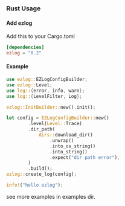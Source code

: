 ### Rust Usage

#### Add ezlog

Add this to your Cargo.toml

```toml
[dependencies]
ezlog = "0.2"
```

#### Example

```rust
use ezlog::EZLogConfigBuilder;
use ezlog::Level;
use log::{error, info, warn};
use log::{LevelFilter, Log};

ezlog::InitBuilder::new().init();

let config = EZLogConfigBuilder::new()
        .level(Level::Trace)
        .dir_path(
            dirs::download_dir()
                .unwrap()
                .into_os_string()
                .into_string()
                .expect("dir path error"),
        )
        .build();
ezlog::create_log(config);

info!("hello ezlog");

```

see more examples in examples dir.
